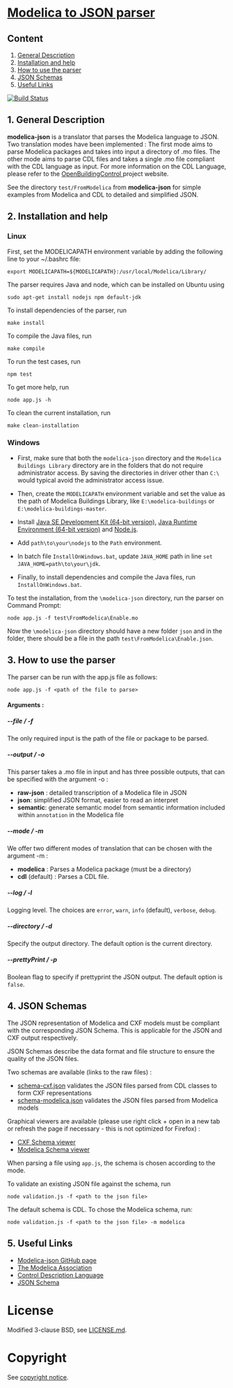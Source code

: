 # [Modelica to JSON parser](https://github.com/lbl-srg/modelica-json)

## Content
1. [General Description](##1.-general-escription)
2. [Installation and help](##2.-installation-and-help)
3. [How to use the parser](##3.-how-to-use-the-parser)
4. [JSON Schemas](##4.-json-schemas)
5. [Useful Links](##5.-useful-links)

[![Build Status](https://api.travis-ci.com/lbl-srg/modelica-json.svg?branch=master)](https://app.travis-ci.com/github/lbl-srg/modelica-json)


## 1. General Description

__modelica-json__ is a translator that parses the Modelica language to JSON. Two translation modes have been implemented :
The first mode aims to parse Modelica packages and takes into input a directory of .mo files. The other mode aims to parse CDL files and takes a single .mo file compliant with the CDL language as input. For more information on the CDL Language, please refer to the [OpenBuildingControl ](http://obc.lbl.gov/specification/cdl.html) project website.

See the directory `test/FromModelica` from __modelica-json__ for simple examples from Modelica and CDL to detailed and simplified JSON.

## 2. Installation and help

### Linux

First, set the MODELICAPATH environment variable by adding the following line to your ~/.bashrc file:
```
export MODELICAPATH=${MODELICAPATH}:/usr/local/Modelica/Library/
```

The parser requires Java and node, which can be installed on Ubuntu using
```
sudo apt-get install nodejs npm default-jdk
```

To install dependencies of the parser, run
```
make install
```
To compile the Java files, run
```
make compile
```
To run the test cases, run
```
npm test
```
To get more help, run
```
node app.js -h
```
To clean the current installation, run
```
make clean-installation
```

### Windows

- First, make sure that both the `modelica-json` directory and the `Modelica Buildings Library` directory are in the folders that do not require administrator access. 
  By saving the directories in driver other than `C:\` would typical avoid the administrator access issue.

- Then, create the `MODELICAPATH` environment variable and set the value as the path of Modelica Buildings Library, like `E:\modelica-buildings` or `E:\modelica-buildings-master`.

- Install [Java SE Development Kit (64-bit version)](https://www.oracle.com/java/technologies/javase-downloads.html), [Java Runtime Environment (64-bit version)](https://java.com/en/download/manual.jsp) and [Node.js](https://nodejs.org/en/download/).

- Add `path\to\your\nodejs` to the `Path` environment.

- In batch file `InstallOnWindows.bat`, update `JAVA_HOME` path in line `set JAVA_HOME=path\to\your\jdk`.

- Finally, to install dependencies and compile the Java files, run `InstallOnWindows.bat`.

To test the installation, from the `\modelica-json` directory, run the parser on Command Prompt:
```
node app.js -f test\FromModelica\Enable.mo
```

Now the `\modelica-json` directory should have a new folder `json` and in the folder, there should be a file in the path `test\FromModelica\Enable.json`.

## 3. How to use the parser

The parser can be run with the app.js file as follows:
```
node app.js -f <path of the file to parse>
```

#### Arguments :

##### --file / -f
The only required input is the path of the file or package to be parsed.

##### --output / -o

This parser takes a .mo file in input and has three possible outputs, that can be specified with the argument -o :

- **raw-json** : detailed transcription of a Modelica file in JSON
- **json**: simplified JSON format, easier to read an interpret
- **semantic**: generate semantic model from semantic information included within `annotation` in the Modelica file

##### --mode / -m

We offer two different modes of translation that can be chosen with the argument -m :

- **modelica** : Parses a Modelica package (must be a directory)
- **cdl** (default) : Parses a CDL file.

##### --log / -l

Logging level. The choices are `error`, `warn`, `info` (default), `verbose`, `debug`.

##### --directory / -d

Specify the output directory. The default option is the current directory.

##### --prettyPrint / -p

Boolean flag to specify if prettyprint the JSON output. The default option is `false`.


## 4. JSON Schemas

The JSON representation of Modelica and CXF models must be compliant with the corresponding JSON Schema. This is applicable for the JSON and CXF output respectively.

JSON Schemas describe the data format and file structure to ensure the quality of the JSON files.

Two schemas are available (links to the raw files) :
- [schema-cxf.json](schema-cxf.json) validates the JSON files parsed from CDL classes to form CXF representations
- [schema-modelica.json](schema-modelica.json) validates the JSON files parsed from Modelica models

Graphical viewers are available (please use right click + open in a new tab or refresh the page if necessary - this is not optimized for Firefox) :
- [CXF Schema viewer](https://htmlpreview.github.io/?https://github.com/lbl-srg/modelica-json/blob/issue214_cxf/cxf-viz.html)
- [Modelica Schema viewer](https://htmlpreview.github.io/?https://github.com/lbl-srg/modelica-json/blob/master/modelica-viz.html)

When parsing a file using `app.js`, the schema is chosen according to the mode.

To validate an existing JSON file against the schema, run

```
node validation.js -f <path to the json file>
```
The default schema is CDL. To chose the Modelica schema, run:

```
node validation.js -f <path to the json file> -m modelica
```

## 5. Useful Links

- [Modelica-json GitHub page](https://github.com/lbl-srg/modelica-json)
- [The Modelica Association](https://www.modelica.org)
- [Control Description Language](http://obc.lbl.gov/specification/cdl.html)
- [JSON Schema](https://json-schema.org)


# License

Modified 3-clause BSD, see [LICENSE.md](LICENSE.md).

# Copyright

See [copyright notice](COPYRIGHT.md).
